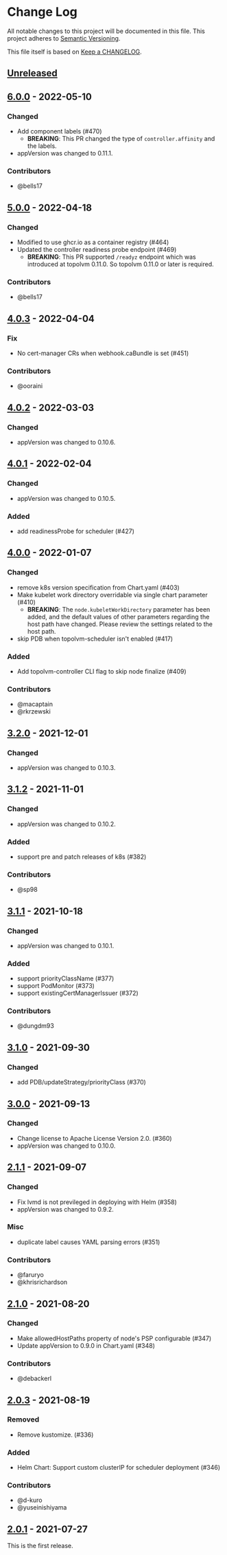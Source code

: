 # Change Log

All notable changes to this project will be documented in this file.
This project adheres to [Semantic Versioning](http://semver.org/).

This file itself is based on [Keep a CHANGELOG](https://keepachangelog.com/en/0.3.0/).

## [Unreleased]

## [6.0.0] - 2022-05-10

### Changed
- Add component labels (#470)
  - **BREAKING**: This PR changed the type of `controller.affinity` and the labels.
- appVersion was changed to 0.11.1.

### Contributors
- @bells17

## [5.0.0] - 2022-04-18

### Changed
- Modified to use ghcr.io as a container registry (#464)
- Updated the controller readiness probe endpoint (#469)
  - **BREAKING**: This PR supported `/readyz` endpoint which was introduced at topolvm 0.11.0. So topolvm 0.11.0 or later is required.

### Contributors
- @bells17

## [4.0.3] - 2022-04-04
### Fix
- No cert-manager CRs when webhook.caBundle is set (#451)

### Contributors
- @ooraini

## [4.0.2] - 2022-03-03
### Changed
- appVersion was changed to 0.10.6.

## [4.0.1] - 2022-02-04
### Changed
- appVersion was changed to 0.10.5.

### Added
- add readinessProbe for scheduler (#427)

## [4.0.0] - 2022-01-07

### Changed
- remove k8s version specification from Chart.yaml (#403)
- Make kubelet work directory overridable via single chart parameter (#410)
  - **BREAKING**: The `node.kubeletWorkDirectory` parameter has been added, and the default values of other parameters regarding the host path have changed. Please review the settings related to the host path.
- skip PDB when topolvm-scheduler isn't enabled (#417)

### Added
- Add topolvm-controller CLI flag to skip node finalize (#409)

### Contributors
- @macaptain
- @rkrzewski

## [3.2.0] - 2021-12-01
### Changed
- appVersion was changed to 0.10.3.

## [3.1.2] - 2021-11-01
### Changed
- appVersion was changed to 0.10.2.

### Added
- support pre and patch releases of k8s (#382)

### Contributors
- @sp98

## [3.1.1] - 2021-10-18

### Changed
- appVersion was changed to 0.10.1.

### Added

- support priorityClassName (#377)
- support PodMonitor (#373)
- support existingCertManagerIssuer (#372)

### Contributors
- @dungdm93

## [3.1.0] - 2021-09-30

### Changed
- add PDB/updateStrategy/priorityClass (#370)

## [3.0.0] - 2021-09-13

### Changed
- Change license to Apache License Version 2.0. (#360)
- appVersion was changed to 0.10.0.

## [2.1.1] - 2021-09-07

### Changed
- Fix lvmd is not previleged in deploying with Helm (#358)
- appVersion was changed to 0.9.2.

### Misc
- duplicate label causes YAML parsing errors (#351)

### Contributors
- @faruryo
- @khrisrichardson

## [2.1.0] - 2021-08-20

### Changed
- Make allowedHostPaths property of node's PSP configurable (#347)
- Update appVersion to 0.9.0 in Chart.yaml (#348)

### Contributors
- @debackerl

## [2.0.3] - 2021-08-19

### Removed
- Remove kustomize. (#336)

### Added
- Helm Chart: Support custom clusterIP for scheduler deployment (#346)

### Contributors
- @d-kuro
- @yuseinishiyama

## [2.0.1] - 2021-07-27

This is the first release.

[Unreleased]: https://github.com/topolvm/topolvm/compare/topolvm-chart-v6.0.0...HEAD
[6.0.0]: https://github.com/topolvm/topolvm/compare/topolvm-chart-v5.0.0...topolvm-chart-v6.0.0
[5.0.0]: https://github.com/topolvm/topolvm/compare/topolvm-chart-v4.0.3...topolvm-chart-v5.0.0
[4.0.3]: https://github.com/topolvm/topolvm/compare/topolvm-chart-v4.0.2...topolvm-chart-v4.0.3
[4.0.2]: https://github.com/topolvm/topolvm/compare/topolvm-chart-v4.0.1...topolvm-chart-v4.0.2
[4.0.1]: https://github.com/topolvm/topolvm/compare/topolvm-chart-v4.0.0...topolvm-chart-v4.0.1
[4.0.0]: https://github.com/topolvm/topolvm/compare/topolvm-chart-v3.2.0...topolvm-chart-v4.0.0
[3.2.0]: https://github.com/topolvm/topolvm/compare/topolvm-chart-v3.1.2...topolvm-chart-v3.2.0
[3.1.2]: https://github.com/topolvm/topolvm/compare/topolvm-chart-v3.1.1...topolvm-chart-v3.1.2
[3.1.1]: https://github.com/topolvm/topolvm/compare/topolvm-chart-v3.1.0...topolvm-chart-v3.1.1
[3.1.0]: https://github.com/topolvm/topolvm/compare/topolvm-chart-v3.0.0...topolvm-chart-v3.1.0
[3.0.0]: https://github.com/topolvm/topolvm/compare/topolvm-chart-v2.1.1...topolvm-chart-v3.0.0
[2.1.1]: https://github.com/topolvm/topolvm/compare/topolvm-chart-v2.1.0...topolvm-chart-v2.1.1
[2.1.0]: https://github.com/topolvm/topolvm/compare/topolvm-chart-v2.0.3...topolvm-chart-v2.1.0
[2.0.3]: https://github.com/topolvm/topolvm/compare/topolvm-chart-v2.0.1...topolvm-chart-v2.0.3
[2.0.1]: https://github.com/topolvm/topolvm/releases/tag/topolvm-chart-v2.0.1
